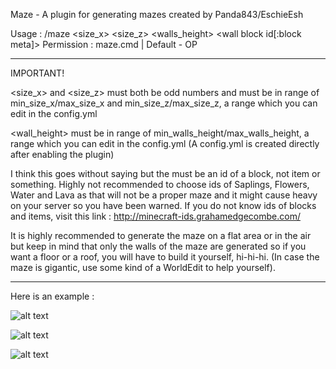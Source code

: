 Maze - A plugin for generating mazes created by Panda843/EschieEsh

Usage : /maze <size_x> <size_z> <walls_height> <wall block id[:block meta]>
Permission : maze.cmd | Default - OP

------------------------------------------------------------------------------------------------------------------------------

IMPORTANT!

<size_x> and <size_z> must both be odd numbers and must be in range of min_size_x/max_size_x and min_size_z/max_size_z, a range which you can edit in the config.yml 

<wall_height> must be in range of min_walls_height/max_walls_height, a range which you can edit in the config.yml
(A config.yml is created directly after enabling the plugin)

I think this goes without saying but the <wall block id> must be an id of a block, not item or something. Highly not recommended to choose ids of Saplings, Flowers, Water and Lava as that will not be a proper maze and it might cause heavy on your server so you have been warned. If you do not know ids of blocks and items, visit this link : http://minecraft-ids.grahamedgecombe.com/

It is highly recommended to generate the maze on a flat area or in the air but keep in mind that only the walls of the maze are generated so if you want a floor or a roof, you will have to build it yourself, hi-hi-hi. (In case the maze is gigantic, use some kind of a WorldEdit to help yourself). 

------------------------------------------------------------------------------------------------------------------------------

Here is an example :

![alt text](https://image.prntscr.com/image/d0eda448b9694113973f38270b0140dc.png)

![alt text](https://image.prntscr.com/image/0a3c3427fc54413fa1f3a5b04855d987.png)

![alt text](https://image.prntscr.com/image/cc32bc5d852541c48e3d8eed3045c8db.png)
